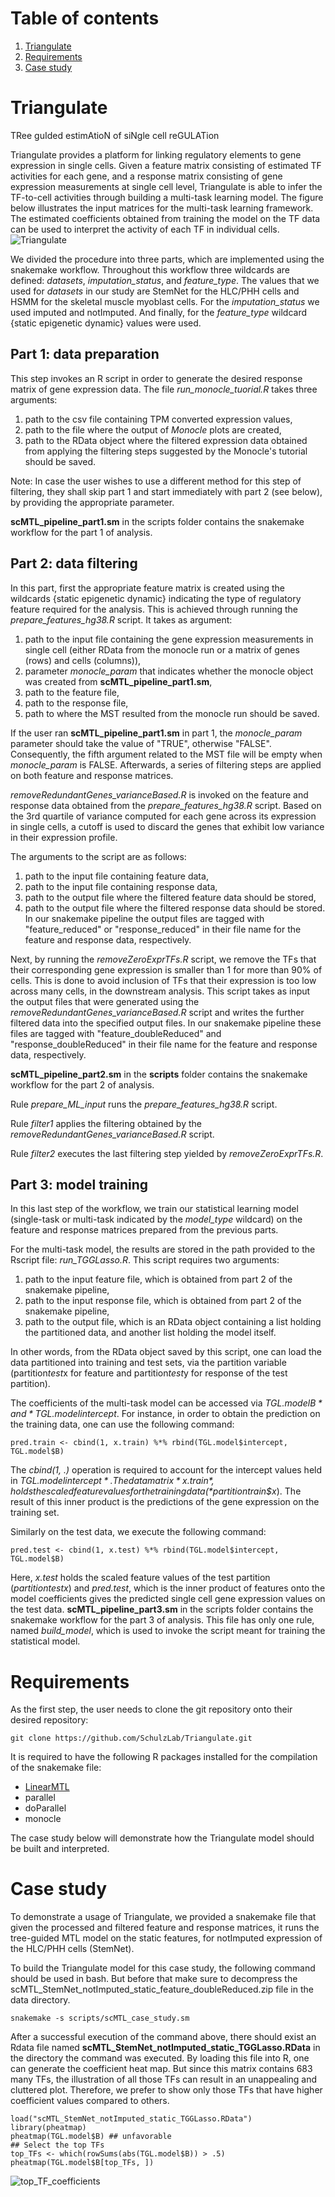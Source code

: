 # Table of contents
1. [Triangulate](#Triangulate)
2. [Requirements](#reqs)
3. [Case study](#case-study)
# Triangulate
TRee guIded estimAtioN of siNgle cell reGULATion

Triangulate provides a platform for linking regulatory elements to gene expression in single cells. Given a feature matrix consisting of estimated TF activities for each gene, and a response matrix consisting of gene expression measurements at single cell level, Triangulate is able to infer the TF-to-cell activities through building a multi-task learning model. The figure below illustrates the input matrices for the multi-task learning framework. The estimated coefficients obtained from training the model on the TF data can be used to interpret the activity of each TF in individual cells.
![Triangulate](https://github.com/SchulzLab/Triangulate/blob/master/images/triangulate.001.png)

We divided the procedure into three parts, which are implemented using the snakemake workflow.
Throughout this workflow three wildcards are defined: *datasets*, *imputation\_status*, and *feature\_type*. The values that we used for *datasets* in our study are StemNet for the HLC/PHH cells and HSMM for the skeletal muscle myoblast cells.
For the *imputation\_status* we used imputed and notImputed. And finally, for the *feature\_type* wildcard {static epigenetic dynamic} values were used.
## Part 1: data preparation
This step invokes an R script in order to generate the desired response matrix of gene expression data. The file *run\_monocle\_tuorial\.R* takes three arguments:
1) path to the csv file containing TPM converted expression values,
2) path to the file where the output of _Monocle_ plots are created,
3) path to the RData object where the filtered expression data obtained from applying the filtering steps suggested by the Monocle's tutorial should be saved.

Note: In case the user wishes to use a different method for this step of filtering, they shall skip part 1 and start immediately with part 2 (see below), by providing the appropriate parameter.

**scMTL\_pipeline\_part1.sm** in the scripts folder contains the snakemake workflow for the part 1 of analysis.
## Part 2: data filtering
In this part, first the appropriate feature matrix is created using the wildcards {static epigenetic dynamic} indicating the type of regulatory feature required for the analysis. This is achieved through running the *prepare_features_hg38.R* script. It takes as argument:
1) path to the input file containing the gene expression measurements in single cell (either RData from the monocle run or a matrix of genes (rows) and cells (columns)),
2) parameter *monocle_param* that indicates whether the monocle object was created from **scMTL\_pipeline\_part1.sm**,
3) path to the feature file,
4) path to the response file,
5) path to where the MST resulted from the monocle run should be saved.

If the user ran **scMTL\_pipeline\_part1.sm** in part 1, the *monocle_param* parameter should take the value of "TRUE", otherwise "FALSE". Consequently, the fifth argument related to the MST file will be empty when *monocle_param* is FALSE.
Afterwards, a series of filtering steps are applied on both feature and response matrices.

*removeRedundantGenes\_varianceBased.R* is invoked on the feature and response data obtained from the *prepare_features_hg38.R* script. Based on the 3rd quartile of variance computed for each gene across its expression in single cells, a cutoff is used to discard the genes that exhibit low variance in their expression profile. 

The arguments to the script are as follows:
1) path to the input file containing feature data,
2) path to the input file containing response data,
3) path to the output file where the filtered feature data should be stored,
4) path to the output file where the filtered response data should be stored. In our snakemake pipeline the output files are tagged with "feature_reduced" or "response_reduced" in their file name for the feature and response data, respectively.

Next, by running the *removeZeroExprTFs.R* script, we remove the TFs that their corresponding gene expression is smaller than 1 for more than 90\% of cells. This is done to avoid inclusion of TFs that their expression is too low across many cells, in the downstream analysis. This script takes as input the output files that were generated using the *removeRedundantGenes\_varianceBased.R* script and writes the further filtered data into the specified output files. In our snakemake pipeline these files are tagged with "feature_doubleReduced" and "response_doubleReduced" in their file name for the feature and response data, respectively.

**scMTL\_pipeline\_part2.sm** in the **scripts** folder contains the snakemake workflow for the part 2 of analysis.

Rule *prepare_ML_input* runs the *prepare_features_hg38.R* script.

Rule *filter1* applies the filtering obtained by the *removeRedundantGenes\_varianceBased.R* script.

Rule *filter2* executes the last filtering step yielded by *removeZeroExprTFs.R*.
## Part 3: model training
In this last step of the workflow, we train our statistical learning model (single-task or multi-task indicated by the *model\_type* wildcard) on the feature and response matrices prepared from the previous parts.

For the multi-task model, the results are stored in the path provided to the Rscript file: *run\_TGGLasso.R*. This script requires two arguments:
1) path to the input feature file, which is obtained from part 2 of the snakemake pipeline,
2) path to the input response file, which is obtained from part 2 of the snakemake pipeline,
3) path to the output file, which is an RData object containing a list holding the partitioned data, and another list holding the model itself.

In other words, from the RData object saved by this script, one can load the data partitioned into training and test sets, via the partition variable (partition$test$x for feature and partition$test$y for response of the test partition).

The coefficients of the multi-task model can be accessed via *TGL.model$B* and *TGL.model$intercept*. For instance, in order to obtain the prediction on the training data, one can use the following command:
```{r}
pred.train <- cbind(1, x.train) %*% rbind(TGL.model$intercept, TGL.model$B)
```
The *cbind(1, .)* operation is required to account for the intercept values held in *TGL.model$intercept*. The data matrix *x.train*, holds the scaled feature values for the training data (*partition$train$x*). The result of this inner product is the predictions of the gene expression on the training set.

Similarly on the test data, we execute the following command:

```
pred.test <- cbind(1, x.test) %*% rbind(TGL.model$intercept, TGL.model$B)
```
Here, *x.test* holds the scaled feature values of the test partition (*partition$test$x*) and *pred.test*, which is the inner product of features onto the model coefficients gives the predicted single cell gene expression values on the test data.
**scMTL\_pipeline\_part3.sm** in the scripts folder contains the snakemake workflow for the part 3 of analysis.
This file has only one rule, named *build\_model*, which is used to invoke the script meant for training the statistical model.

# Requirements <a name="reqs"></a>
As the first step, the user needs to clone the git repository onto their desired repository:
```console
git clone https://github.com/SchulzLab/Triangulate.git
```
It is required to have the following R packages installed for the compilation of the snakemake file:
* [LinearMTL](https://github.com/tohein/LinearMTL)
* parallel
* doParallel
* monocle

The case study below will demonstrate how the Triangulate model should be built and interpreted.

# Case study <a name="case-study"></a>
To demonstrate a usage of Triangulate, we provided a snakemake file that given the processed and filtered feature and response matrices, it runs the tree-guided MTL model on the static features, for notImputed expression of the HLC/PHH cells (StemNet).

To build the Triangulate model for this case study, the following command should be used in bash. But before that make sure to decompress the scMTL\_StemNet\_notImputed\_static\_feature\_doubleReduced.zip file in the data directory.
```console
snakemake -s scripts/scMTL_case_study.sm
```
After a successful execution of the command above, there should exist an Rdata file named **scMTL\_StemNet\_notImputed\_static_TGGLasso.RData** in the directory the command was executed. By loading this file into R, one can generate the coefficient heat map. But since this matrix contains 683 many TFs, the illustration of all those TFs can result in an unappealing and cluttered plot. Therefore, we prefer to show only those TFs that have higher coefficient values compared to others.
```{r}
load("scMTL_StemNet_notImputed_static_TGGLasso.RData")
library(pheatmap)
pheatmap(TGL.model$B) ## unfavorable
## Select the top TFs
top_TFs <- which(rowSums(abs(TGL.model$B)) > .5)
pheatmap(TGL.model$B[top_TFs, ])
```
![top\_TF\_coefficients](https://github.com/SchulzLab/Triangulate/blob/master/images/topTFs_coef.png)
